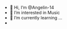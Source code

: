 - 👋 Hi, I’m @Angelin-14
- 👀 I’m interested in Music
- 🌱 I’m currently learning ...
- 
<!---
Angelin-14/Angelin-14 is a ✨ special ✨ repository because its `README.md` (this file) appears on your GitHub profile.
You can click the Preview link to take a look at your changes.
--->
